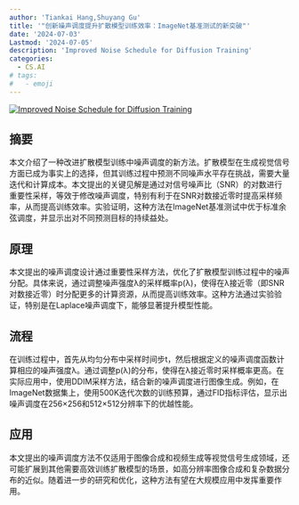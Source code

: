 ```yaml
---
author: 'Tiankai Hang,Shuyang Gu'
title: '"创新噪声调度提升扩散模型训练效率：ImageNet基准测试的新突破"'
date: '2024-07-03'
Lastmod: '2024-07-05'
description: 'Improved Noise Schedule for Diffusion Training'
categories:
  - CS.AI
# tags:
#   - emoji
---
```


[![Improved Noise Schedule for Diffusion Training](https://arxiv-research-1301205113.cos.ap-guangzhou.myqcloud.com/images/2407.03297v1.pdf_0.jpg)](https://arxiv.org/abs/2407.03297v1)

## 摘要

本文介绍了一种改进扩散模型训练中噪声调度的新方法。扩散模型在生成视觉信号方面已成为事实上的选择，但其训练过程中预测不同噪声水平存在挑战，需要大量迭代和计算成本。本文提出的关键见解是通过对信号噪声比（SNR）的对数进行重要性采样，等效于修改噪声调度，特别有利于在SNR对数接近零时提高采样频率，从而提高训练效率。实验证明，这种方法在ImageNet基准测试中优于标准余弦调度，并显示出对不同预测目标的持续益处。<!--more-->

## 原理

本文提出的噪声调度设计通过重要性采样方法，优化了扩散模型训练过程中的噪声分配。具体来说，通过调整噪声强度λ的采样概率p(λ)，使得在λ接近零（即SNR对数接近零）时分配更多的计算资源，从而提高训练效率。这种方法通过实验验证，特别是在Laplace噪声调度下，能够显著提升模型性能。

## 流程

在训练过程中，首先从均匀分布中采样时间步t，然后根据定义的噪声调度函数计算相应的噪声强度λ。通过调整p(λ)的分布，使得在λ接近零时采样概率更高。在实际应用中，使用DDIM采样方法，结合新的噪声调度进行图像生成。例如，在ImageNet数据集上，使用500K迭代次数的训练预算，通过FID指标评估，显示出噪声调度在256×256和512×512分辨率下的优越性能。

## 应用

本文提出的噪声调度方法不仅适用于图像合成和视频生成等视觉信号生成领域，还可能扩展到其他需要高效训练扩散模型的场景，如高分辨率图像合成和复杂数据分布的近似。随着进一步的研究和优化，这种方法有望在大规模应用中发挥重要作用。